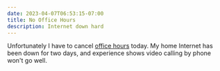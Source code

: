 ```yaml
---
date: 2023-04-07T06:53:15-07:00
title: No Office Hours
description: Internet down hard
---
```


Unfortunately I have to cancel [office hours](https://officehours.kemitchell.com) today. My home Internet has been down for two days, and experience shows video calling by phone won't go well.